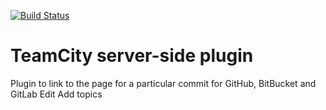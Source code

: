 [![Build Status](https://travis-ci.org/sdqali/teamcity-external-changes-link.svg?branch=master)](https://travis-ci.org/sdqali/teamcity-external-changes-link)

# TeamCity server-side plugin

Plugin to link to the page for a particular commit for GitHub, BitBucket and GitLab Edit
Add topics

